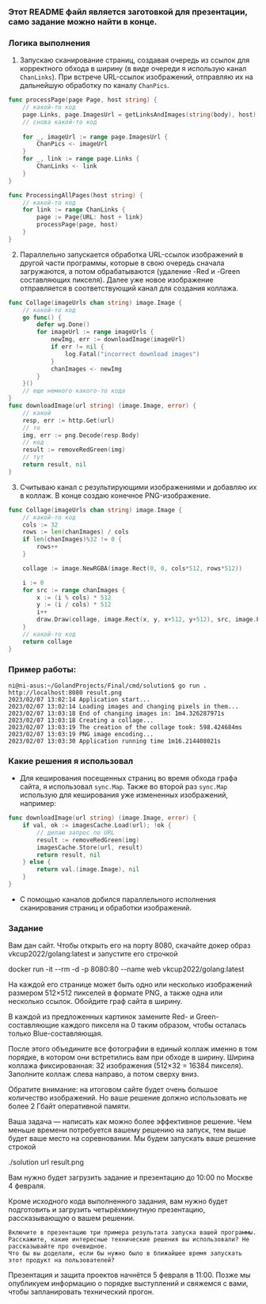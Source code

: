 ### Этот README файл является заготовкой для презентации, само задание можно найти в конце.


### Логика выполнения
1. Запускаю сканирование страниц, создавая очередь из ссылок для корректного обхода в ширину (в виде очереди я использую канал `ChanLinks`). При встрече URL-ссылок изображений, отправляю их на дальнейшую обработку по каналу `ChanPics`.
```go
func processPage(page Page, host string) {
	// какой-то код
	page.Links, page.ImagesUrl = getLinksAndImages(string(body), host)
	// снова какой-то код
	
	for _, imageUrl := range page.ImagesUrl {
		ChanPics <- imageUrl
	}
	for _, link := range page.Links {
		ChanLinks <- link
	}
}

func ProcessingAllPages(host string) {
    // какой-то код
    for link := range ChanLinks {
        page := Page{URL: host + link}
        processPage(page, host)
    }
}
```
2. Параллельно запускается обработка URL-ссылок изображений в другой части программы, которые в свою очередь сначала загружаются, а потом обрабатываются (удаление -Red и -Green составляющих пикселя). Далее уже новое изображение отправляется в соответствующий канал для создания коллажа.
```go
func Collage(imageUrls chan string) image.Image {
    // какой-то код
	go func() {
		defer wg.Done()
		for imageUrl := range imageUrls {
			newImg, err := downloadImage(imageUrl)
			if err != nil {
				log.Fatal("incorrect download images")
			}
			chanImages <- newImg
		}
	}()
	// еще немного какого-то кода
}
func downloadImage(url string) (image.Image, error) {
	// какой
    resp, err := http.Get(url)
	// то
    img, err := png.Decode(resp.Body)
	// код 
	result := removeRedGreen(img)
	// тут
    return result, nil
}
```
3. Считываю канал с результирующими изображениями и добавляю их в коллаж. В конце создаю конечное PNG-изображение.
```go
func Collage(imageUrls chan string) image.Image {
	// какой-то код
	cols := 32
	rows := len(chanImages) / cols
	if len(chanImages)%32 != 0 {
		rows++
	}

	collage := image.NewRGBA(image.Rect(0, 0, cols*512, rows*512))

	i := 0
	for src := range chanImages {
		x := (i % cols) * 512
		y := (i / cols) * 512
		i++
		draw.Draw(collage, image.Rect(x, y, x+512, y+512), src, image.Point{}, draw.Src)
	}
	// какой-то код
	return collage
}
```

### Пример работы:

```shell
ni@ni-asus:~/GolandProjects/Final/cmd/solution$ go run .  http://localhost:8080 result.png
2023/02/07 13:02:14 Application start...
2023/02/07 13:02:14 Loading images and changing pixels in them...
2023/02/07 13:03:18 End of changing images in: 1m4.326287971s
2023/02/07 13:03:18 Creating a collage...
2023/02/07 13:03:19 The creation of the collage took: 598.424684ms
2023/02/07 13:03:19 PNG image encoding...
2023/02/07 13:03:30 Application running time 1m16.214408021s 
```


### Какие решения я использовал
* Для кеширования посещенных страниц во время обхода графа сайта, я использовал `sync.Map`. Также во второй раз `sync.Map` использую для кеширования уже измененных изображений, например:
```go
func downloadImage(url string) (image.Image, error) {
	if val, ok := imagesCache.Load(url); !ok {
		// делаю запрос по URL
		result := removeRedGreen(img)
		imagesCache.Store(url, result)
		return result, nil
	} else {
		return val.(image.Image), nil
	}
}
```
*  С помощью каналов добился параллельного исполнения сканирования страниц и обработки изображений.

### Задание

Вам дан сайт. Чтобы открыть его на порту 8080, скачайте докер образ vkcup2022/golang:latest и запустите его строчкой

docker run -it --rm -d -p 8080:80 --name web vkcup2022/golang:latest

На каждой его странице может быть одно или несколько изображений размером 512×512 пикселей в формате PNG, а также одна или несколько ссылок. Обойдите граф сайта в ширину.

В каждой из предложенных картинок замените Red- и Green-составляющие каждого пикселя на 0 таким образом, чтобы осталась только Blue-составляющая.

После этого объедините все фотографии в единый коллаж именно в том порядке, в котором они встретились вам при обходе в ширину. Ширина коллажа фиксированная: 32 изображения (512×32 = 16384 пикселя). Заполните коллаж слева направо, а потом сверху вниз.

Обратите внимание: на итоговом сайте будет очень большое количество изображений. Но ваше решение должно использовать не более 2 Гбайт оперативной памяти.

Ваша задача — написать как можно более эффективное решение. Чем меньше времени потребуется вашему решению на запуск, тем выше будет ваше место на соревновании. Мы будем запускать ваше решение строкой

./solution url result.png

Вам нужно будет загрузить задание и презентацию до 10:00 по Москве 4 февраля.

Кроме исходного кода выполненного задания, вам нужно будет подготовить и загрузить четырёхминутную презентацию, рассказывающую о вашем решении.

    Включите в презентацию три примера результата запуска вашей программы.
    Расскажите, какие интересные технические решения вы использовали? Не рассказывайте про очевидное.
    Что бы вы доделали, если бы нужно было в ближайшее время запускать этот продукт на пользователей?

Презентация и защита проектов начнётся 5 февраля в 11:00. Позже мы опубликуем информацию о порядке выступлений и свяжемся с вами, чтобы запланировать технический прогон.
